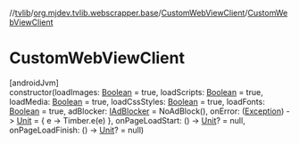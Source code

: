 //[tvlib](../../../index.md)/[org.mjdev.tvlib.webscrapper.base](../index.md)/[CustomWebViewClient](index.md)/[CustomWebViewClient](-custom-web-view-client.md)

# CustomWebViewClient

[androidJvm]\
constructor(loadImages: [Boolean](https://kotlinlang.org/api/latest/jvm/stdlib/kotlin/-boolean/index.html) = true, loadScripts: [Boolean](https://kotlinlang.org/api/latest/jvm/stdlib/kotlin/-boolean/index.html) = true, loadMedia: [Boolean](https://kotlinlang.org/api/latest/jvm/stdlib/kotlin/-boolean/index.html) = true, loadCssStyles: [Boolean](https://kotlinlang.org/api/latest/jvm/stdlib/kotlin/-boolean/index.html) = true, loadFonts: [Boolean](https://kotlinlang.org/api/latest/jvm/stdlib/kotlin/-boolean/index.html) = true, adBlocker: [IAdBlocker](../../org.mjdev.tvlib.webscrapper.adblock/-i-ad-blocker/index.md) = NoAdBlock(), onError: ([Exception](https://kotlinlang.org/api/latest/jvm/stdlib/kotlin/-exception/index.html)) -&gt; [Unit](https://kotlinlang.org/api/latest/jvm/stdlib/kotlin/-unit/index.html) = { e -&gt;
        Timber.e(e)
    }, onPageLoadStart: () -&gt; [Unit](https://kotlinlang.org/api/latest/jvm/stdlib/kotlin/-unit/index.html)? = null, onPageLoadFinish: () -&gt; [Unit](https://kotlinlang.org/api/latest/jvm/stdlib/kotlin/-unit/index.html)? = null)
